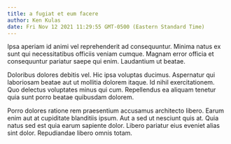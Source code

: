```yaml
---
title: a fugiat et eum facere
author: Ken Kulas
date: Fri Nov 12 2021 11:29:55 GMT-0500 (Eastern Standard Time)
---
```

Ipsa aperiam id animi vel reprehenderit ad consequuntur. Minima natus ex sunt qui necessitatibus officiis veniam cumque. Magnam error officia et consequuntur pariatur saepe qui enim. Laudantium ut beatae.

 Doloribus dolores debitis vel. Hic ipsa voluptas ducimus. Aspernatur qui laboriosam beatae aut ut mollitia dolorem itaque. Id nihil exercitationem. Quo delectus voluptates minus qui cum. Repellendus ea aliquam tenetur quia sunt porro beatae quibusdam dolorem.

 Porro dolores ratione rem praesentium accusamus architecto libero. Earum enim aut at cupiditate blanditiis ipsum. Aut a sed ut nesciunt quis at. Quia natus sed est quia earum sapiente dolor. Libero pariatur eius eveniet alias sint dolor. Repudiandae libero omnis totam.